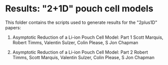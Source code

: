 # Results: "2+1D" pouch cell models

This folder contains the scripts used to generate results for the "2plus1D" papers:

1.  Asymptotic Reduction of a Li-ion Pouch Cell Model: Part 1
  Scott Marquis, Robert Timms, Valentin Sulzer, Colin Please, S Jon Chapman

2.  Asymptotic Reduction of a Li-ion Pouch Cell Model: Part 2
  Robert Timms, Scott Marquis, Valentin Sulzer, Colin Please, S Jon Chapman
